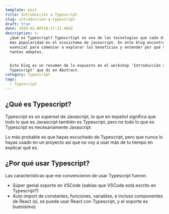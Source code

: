 ```yaml
---
template: post
title: Introducción a Typescript
slug: introduccion-a-typescript
draft: true
date: 2020-02-06T20:27:11.469Z
description: >-
  ¿Qué es Typescript? Typescrtipt es una de las tecnologías que cada día toman
  más popularidad en el ecosistema de javascript. En este blog encontrará lo
  esencial para comenzar a explorar los beneficios y entender por qué tiene
  tantos adeptos.


  Este blog es un resumen de lo expuesto en el workshop 'Introducción a
  Typescript' que di en Abstract.
category: Typescript
tags:
  - Typescript
---
```

## ¿Qué es Typescript?

Typescript es un *superset* de Javascript, lo que en español significa que todo lo que es Javascript también es Typescript, pero no todo lo que es Typescript es necesariamente Javascript

Lo más probable es que hayas escuchado de Typescript, pero que nunca lo hayas usado en un proyecto así que no voy a usar más de tu tiempo en explicar qué es.

## ¿Por qué usar Typescript?

Las características que me convencieron de usar Typescript fueron:

- Súper genial soporte en VSCode (sabías que VSCode está escrito en Typescript?)
- Auto import de constantes, funciones, variables, e incluso componentes de React (sí, se puede usar React con Typescript, y el soporte es buenísimo)

